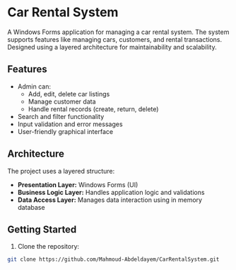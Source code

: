 # Car Rental System 

A Windows Forms application for managing a car rental system. The system supports features like managing cars, customers, and rental transactions. Designed using a layered architecture for maintainability and scalability.

## Features

- Admin can:
  - Add, edit, delete car listings
  - Manage customer data
  - Handle rental records (create, return, delete)
- Search and filter functionality
- Input validation and error messages
- User-friendly graphical interface

##  Architecture

The project uses a layered structure:

- **Presentation Layer:** Windows Forms (UI)
- **Business Logic Layer:** Handles application logic and validations
- **Data Access Layer:** Manages data interaction using in memory database


## Getting Started

1. Clone the repository:

```bash
git clone https://github.com/Mahmoud-Abdeldayem/CarRentalSystem.git
